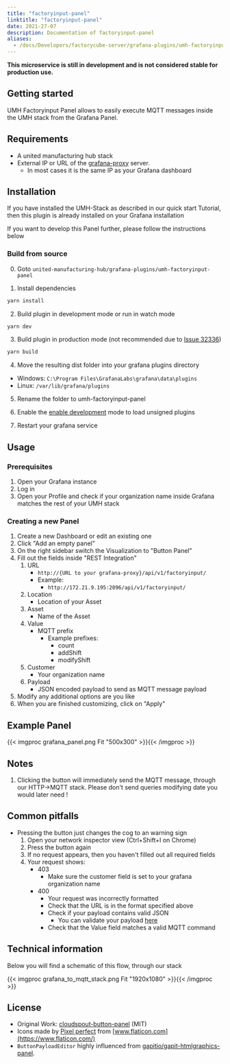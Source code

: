 ```yaml
---
title: "factoryinput-panel"
linktitle: "factoryinput-panel"
date: 2021-27-07
description: Documentation of factoryinput-panel
aliases:
  - /docs/Developers/factorycube-server/grafana-plugins/umh-factoryinput-panel
---
```


**This microservice is still in development and is not considered stable for production use.**

## Getting started
UMH Factoryinput Panel allows to easily execute MQTT messages inside the UMH stack from the Grafana Panel.

## Requirements
 - A united manufacturing hub stack
 - External IP or URL of the [grafana-proxy](/docs/developers/united-manufacturing-hub/grafana-proxy) server.
   - In most cases it is the same IP as your Grafana dashboard

## Installation
If you have installed the UMH-Stack as described in our quick start Tutorial, then this plugin is already installed on your Grafana installation

If you want to develop this Panel further, please follow the instructions below

### Build from source

0. Goto ```united-manufacturing-hub/grafana-plugins/umh-factoryinput-panel```


1. Install dependencies

```BASH
yarn install
```

2. Build plugin in development mode or run in watch mode

```BASH
yarn dev
```

3. Build plugin in production mode (not recommended due to [Issue 32336](https://github.com/grafana/grafana/issues/32336))

```BASH
yarn build
```

4. Move the resulting dist folder into your grafana plugins directory

- Windows: `C:\Program Files\GrafanaLabs\grafana\data\plugins`
- Linux: `/var/lib/grafana/plugins`

5. Rename the folder to umh-factoryinput-panel
   

6. Enable the [enable development](https://grafana.com/docs/grafana/latest/administration/configuration/) mode to load unsigned plugins


7. Restart your grafana service


## Usage
### Prerequisites
1. Open your Grafana instance
2. Log in
3. Open your Profile and check if your organization name inside Grafana matches the rest of your UMH stack

### Creating a new Panel
1. Create a new Dashboard or edit an existing one
2. Click "Add an empty panel"
3. On the right sidebar switch the Visualization to "Button Panel"
4. Fill out the fields inside "REST Integration"
   1. URL
      - ```http://{URL to your grafana-proxy}/api/v1/factoryinput/```
      - Example:
        - ```http://172.21.9.195:2096/api/v1/factoryinput/```
   2. Location
      - Location of your Asset
   3. Asset
      - Name of the Asset
   4. Value
      - MQTT prefix
        - Example prefixes:
          - count
          - addShift
          - modifyShift
   5. Customer
      - Your organization name
   6. Payload
      - JSON encoded payload to send as MQTT message payload
5. Modify any additional options are you like
6. When you are finished customizing, click on "Apply"

## Example Panel
{{< imgproc grafana_panel.png Fit "500x300" >}}{{< /imgproc >}}

## Notes
1. Clicking the button will immediately send the MQTT message, through our HTTP->MQTT stack. Please don't send queries modifying date you would later need !

## Common pitfalls
 - Pressing the button just changes the cog to an warning sign 
   1. Open your network inspector view (Ctrl+Shift+I on Chrome)
   2. Press the button again
   3. If no request appears, then you haven't filled out all required fields
   4. Your request shows:
      - 403
         - Make sure the customer field is set to your grafana organization name
      - 400
        - Your request was incorrectly formatted
        - Check that the URL is in the format specified above
        - Check if your payload contains valid JSON
          - You can validate your payload [here](https://jsonformatter.curiousconcept.com/)
        - Check that the Value field matches a valid MQTT command
   

## Technical information
Below you will find a schematic of this flow, through our stack

{{< imgproc grafana_to_mqtt_stack.png Fit "1920x1080" >}}{{< /imgproc >}}


## License
 - Original Work: [cloudspout-button-panel](https://github.com/cloudspout/cloudspout-button-panel) (MIT)
 - Icons made by [Pixel perfect](https://www.flaticon.com/authors/pixel-perfect) from [www.flaticon.com](https://www.flaticon.com/)
 - `ButtonPayloadEditor` highly influenced from [gapitio/gapit-htmlgraphics-panel](https://github.com/gapitio/gapit-htmlgraphics-panel).
